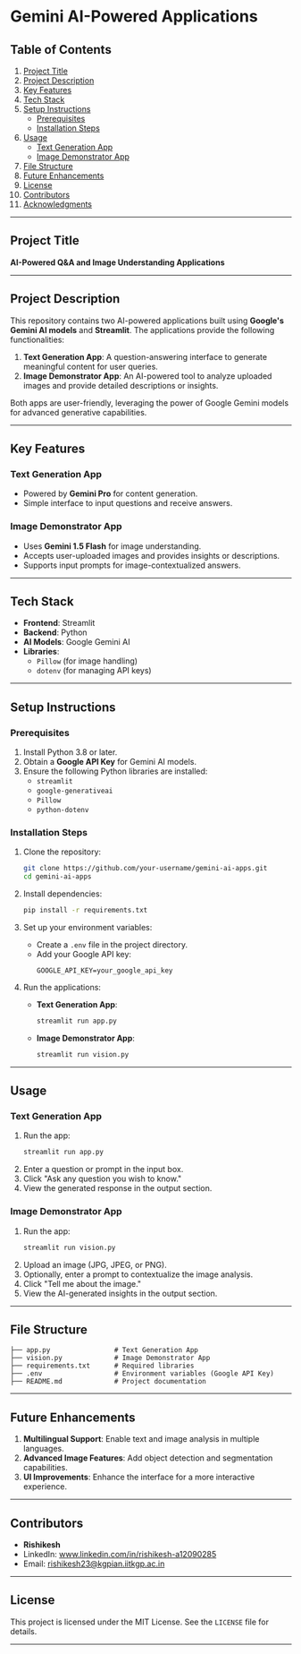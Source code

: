 # Gemini AI-Powered Applications

## Table of Contents
1. [Project Title](#project-title)
2. [Project Description](#project-description)
3. [Key Features](#key-features)
4. [Tech Stack](#tech-stack)
5. [Setup Instructions](#setup-instructions)
    - [Prerequisites](#prerequisites)
    - [Installation Steps](#installation-steps)
6. [Usage](#usage)
    - [Text Generation App](#text-generation-app)
    - [Image Demonstrator App](#image-demonstrator-app)
7. [File Structure](#file-structure)
8. [Future Enhancements](#future-enhancements)
9. [License](#license)
10. [Contributors](#contributors)
11. [Acknowledgments](#acknowledgments)

---

## Project Title
**AI-Powered Q&A and Image Understanding Applications**

---

## Project Description
This repository contains two AI-powered applications built using **Google's Gemini AI models** and **Streamlit**. The applications provide the following functionalities:
1. **Text Generation App**: A question-answering interface to generate meaningful content for user queries.
2. **Image Demonstrator App**: An AI-powered tool to analyze uploaded images and provide detailed descriptions or insights.

Both apps are user-friendly, leveraging the power of Google Gemini models for advanced generative capabilities.

---

## Key Features
### Text Generation App
- Powered by **Gemini Pro** for content generation.
- Simple interface to input questions and receive answers.

### Image Demonstrator App
- Uses **Gemini 1.5 Flash** for image understanding.
- Accepts user-uploaded images and provides insights or descriptions.
- Supports input prompts for image-contextualized answers.

---

## Tech Stack
- **Frontend**: Streamlit
- **Backend**: Python
- **AI Models**: Google Gemini AI
- **Libraries**:
  - `Pillow` (for image handling)
  - `dotenv` (for managing API keys)

---

## Setup Instructions

### Prerequisites
1. Install Python 3.8 or later.
2. Obtain a **Google API Key** for Gemini AI models.
3. Ensure the following Python libraries are installed:
   - `streamlit`
   - `google-generativeai`
   - `Pillow`
   - `python-dotenv`

### Installation Steps
1. Clone the repository:
   ```bash
   git clone https://github.com/your-username/gemini-ai-apps.git
   cd gemini-ai-apps
   ```

2. Install dependencies:
   ```bash
   pip install -r requirements.txt
   ```

3. Set up your environment variables:
   - Create a `.env` file in the project directory.
   - Add your Google API key:
     ```
     GOOGLE_API_KEY=your_google_api_key
     ```

4. Run the applications:
   - **Text Generation App**:
     ```bash
     streamlit run app.py
     ```
   - **Image Demonstrator App**:
     ```bash
     streamlit run vision.py
     ```

---

## Usage

### Text Generation App
1. Run the app:
   ```bash
   streamlit run app.py
   ```
2. Enter a question or prompt in the input box.
3. Click "Ask any question you wish to know."
4. View the generated response in the output section.

### Image Demonstrator App
1. Run the app:
   ```bash
   streamlit run vision.py
   ```
2. Upload an image (JPG, JPEG, or PNG).
3. Optionally, enter a prompt to contextualize the image analysis.
4. Click "Tell me about the image."
5. View the AI-generated insights in the output section.

---

## File Structure
```
├── app.py                # Text Generation App
├── vision.py             # Image Demonstrator App
├── requirements.txt      # Required libraries
├── .env                  # Environment variables (Google API Key)
├── README.md             # Project documentation
```

---

## Future Enhancements
1. **Multilingual Support**: Enable text and image analysis in multiple languages.
2. **Advanced Image Features**: Add object detection and segmentation capabilities.
3. **UI Improvements**: Enhance the interface for a more interactive experience.

---

## Contributors

- **Rishikesh**  
- LinkedIn: www.linkedin.com/in/rishikesh-a12090285
- Email: rishikesh23@kgpian.iitkgp.ac.in

---

## **License**

This project is licensed under the MIT License. See the `LICENSE` file for details.

---
